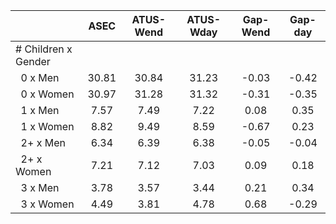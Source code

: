 
|                      |         ASEC |    ATUS-Wend |    ATUS-Wday |     Gap-Wend |      Gap-day |
| -------------------- | :----------: | :----------: | :----------: | :----------: | :----------: |
| # Children x Gender  |              |              |              |              |              |
| &nbsp;&nbsp;0 x Men  |        30.81 |        30.84 |        31.23 |        -0.03 |        -0.42 |
| &nbsp;&nbsp;0 x Women |        30.97 |        31.28 |        31.32 |        -0.31 |        -0.35 |
| &nbsp;&nbsp;1 x Men  |         7.57 |         7.49 |         7.22 |         0.08 |         0.35 |
| &nbsp;&nbsp;1 x Women |         8.82 |         9.49 |         8.59 |        -0.67 |         0.23 |
| &nbsp;&nbsp;2+ x Men |         6.34 |         6.39 |         6.38 |        -0.05 |        -0.04 |
| &nbsp;&nbsp;2+ x Women |         7.21 |         7.12 |         7.03 |         0.09 |         0.18 |
| &nbsp;&nbsp;3 x Men  |         3.78 |         3.57 |         3.44 |         0.21 |         0.34 |
| &nbsp;&nbsp;3 x Women |         4.49 |         3.81 |         4.78 |         0.68 |        -0.29 |

